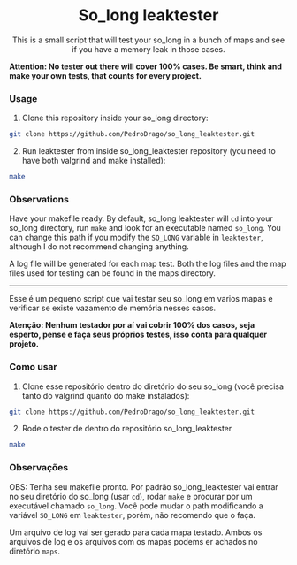 <h1 align="center">So_long leaktester</h1>

<p align="center">
    This is a small script that will test your so_long in a bunch of maps and see if you have a memory leak in those cases.
</p>

**Attention: No tester out there will cover 100% cases. Be smart, think and make your own tests, that counts for every project.**

### Usage
1. Clone this repository inside your so_long directory:
``` bash
git clone https://github.com/PedroDrago/so_long_leaktester.git
```
2. Run leaktester from inside so_long_leaktester repository (you need to have both valgrind and make installed):
```bash
make
```
### Observations
Have your makefile ready. By default, so_long leaktester will `cd` into your so_long directory, run `make` and look for an executable named `so_long`. You can change this path if you modify the `SO_LONG` variable in `leaktester`, although I do not recommend changing anything.

A log file will be generated for each map test. Both the log files and the map files used for testing can be found in the maps directory.

---

Esse é um pequeno script que vai testar seu so_long em varios mapas e verificar se existe vazamento de memória nesses casos.

**Atenção: Nenhum testador por aí vai cobrir 100% dos casos, seja esperto, pense e faça seus próprios testes, isso conta para qualquer projeto.**

### Como usar
1. Clone esse repositório dentro do diretório do seu so_long (você precisa tanto do valgrind quanto do make instalados):
``` bash
git clone https://github.com/PedroDrago/so_long_leaktester.git
```
2. Rode o tester de dentro do repositório so_long_leaktester
```bash
make
```

### Observações
OBS: Tenha seu makefile pronto. Por padrão so_long_leaktester vai entrar no seu diretório do so_long (usar `cd`), rodar `make` e procurar por um executável chamado `so_long`. Você pode mudar o path modificando a variável `SO_LONG` em `leaktester`, porém, não recomendo que o faça.

Um arquivo de log vai ser gerado para cada mapa testado. Ambos os arquivos de log e os arquivos com os mapas podems er achados no diretório `maps`.
